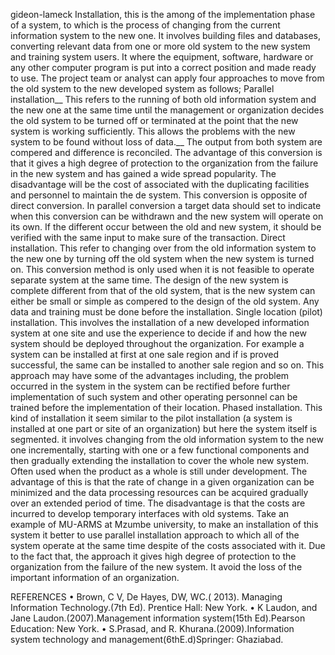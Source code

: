  gideon-lameck
Installation, this is the among of the implementation phase of a system, to which is the process of changing from the current information system to the new one. It involves building files and databases, converting relevant data from one or more old system to the new system and training system users. It where the equipment, software, hardware or any other computer program is put into a correct position and made ready to use.
The project team or analyst can apply four approaches to move from the old system to the new developed system as follows;
Parallel installation__ 
This refers to the running of both old information system and the new one at the same time until the management or organization decides the old system to be turned off or terminated at the point that the new system is working sufficiently. This allows the problems with the new system to be found without loss of data.__
The output from both system are compered and difference is reconciled. The advantage of this conversion is that it gives a high degree of protection to the organization from the failure in the new system and has gained a wide spread popularity.
The disadvantage will be the cost of associated with the duplicating facilities and personnel to maintain the de system. This conversion is opposite of direct conversion.
In parallel conversion a target data should set to indicate when this conversion can be withdrawn and the new system will operate on its own. If the different occur between the old and new system, it should be verified with the same input to make sure of the transaction.
Direct installation.
This refer to changing over from the old information system to the new one by turning off the old system when the new system is turned on. This conversion method is only used when it is not feasible to operate separate system at the same time. The design of the new system is complete different from that of the old system, that is the new system can either be small or simple as compered to the design of the old system.  Any data and training must be done before the installation.
Single location (pilot) installation.
This involves the installation of a new developed information system at one site and use the experience to decide if and how the new system should be deployed throughout the organization. For example a system can be installed at first at one sale region and if is proved successful, the same can be installed to another sale region and so on.
This approach may have some of the advantages including, the problem occurred in the system in the system can be rectified before further implementation of such system and other operating personnel can be trained before the implementation of their location.
Phased installation.
 This kind of installation it seem similar to the pilot installation (a system is installed at one part or site of an organization) but here the system itself is segmented. it involves changing from the old information system to the new one incrementally, starting with one or a few functional components and then gradually extending the installation to cover the whole new system. Often used when the product as a whole is still under development.
The advantage of this is that the rate of change in a given organization can be minimized and the data processing resources can be acquired gradually over an extended period of time. The disadvantage is that the costs are incurred to develop temporary interfaces with old systems.
Take an example of MU-ARMS at Mzumbe university, to make an installation of this system it better to use parallel installation approach to which all of the system operate at the same time despite of the costs associated with it. Due to  the fact that, the approach it gives high degree of protection to the organization from the failure of the new system. It avoid the loss of the important information of an organization.     

 


REFERENCES
•	Brown, C V, De Hayes, DW, WC.( 2013). Managing Information Technology.(7th Ed). Prentice Hall: New York.
•	K Laudon, and Jane Laudon.(2007).Management information system(15th Ed).Pearson Education: New York.
•	S.Prasad, and R. Khurana.(2009).Information system technology and management(6thE.d)Springer: Ghaziabad.


